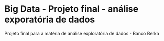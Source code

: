 # Big Data - Projeto final - análise exporatória de dados
Projeto final para a matéria de análise exploratória de dados - Banco Berka
